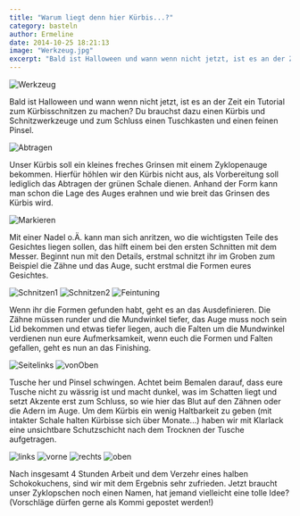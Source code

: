 ```yaml
---
title: "Warum liegt denn hier Kürbis...?"
category: basteln
author: Ermeline
date: 2014-10-25 18:21:13
image: "Werkzeug.jpg"
excerpt: "Bald ist Halloween und wann wenn nicht jetzt, ist es an der Zeit ein Tutorial zum Kürbisschnitzen zu machen?"
---
```


![Werkzeug](Werkzeug.jpg)

Bald ist Halloween und wann wenn nicht jetzt, ist es an der Zeit ein Tutorial zum Kürbisschnitzen zu machen? Du brauchst dazu einen Kürbis und Schnitzwerkzeuge und zum Schluss einen Tuschkasten und einen feinen Pinsel.


![Abtragen](Abtragen.jpeg)

Unser Kürbis soll ein kleines freches Grinsen mit einem Zyklopenauge bekommen. Hierfür höhlen wir den Kürbis nicht aus, als Vorbereitung soll lediglich das Abtragen der grünen Schale dienen. Anhand der Form kann man schon die Lage des Auges erahnen und wie breit das Grinsen des Kürbis wird.


![Markieren](Markieren.jpeg)

Mit einer Nadel o.Ä. kann man sich anritzen, wo die wichtigsten Teile des Gesichtes liegen sollen, das hilft einem bei den ersten Schnitten mit dem Messer. Beginnt nun mit den Details, erstmal schnitzt ihr im Groben zum Beispiel die Zähne und das Auge, sucht erstmal die Formen eures Gesichtes.


![Schnitzen1](Schnitzen1.jpg)
![Schnitzen2](Schnitzen2.jpeg)
![Feintuning](Feintuning.jpeg)

Wenn ihr die Formen gefunden habt, geht es an das Ausdefinieren. Die Zähne müssen runder und die Mundwinkel tiefer, das Auge muss noch sein Lid bekommen und etwas tiefer liegen, auch die Falten um die Mundwinkel verdienen nun eure Aufmerksamkeit, wenn euch die Formen und Falten gefallen, geht es nun an das Finishing.  


![Seitelinks](Seitelinks.jpg)
![vonOben](vonOben.jpg)

Tusche her und Pinsel schwingen. Achtet beim Bemalen darauf, dass eure Tusche nicht zu wässrig ist und macht dunkel, was im Schatten liegt und setzt Akzente erst zum Schluss, so wie hier das Blut auf den Zähnen oder die Adern im Auge. Um dem Kürbis ein wenig Haltbarkeit zu geben (mit intakter Schale halten Kürbisse sich über Monate...) haben wir mit Klarlack eine unsichtbare Schutzschicht nach dem Trocknen der Tusche aufgetragen.


![links](links.jpg)
![vorne](vorne.jpg)
![rechts](rechts.jpg)
![oben](oben.jpg)

Nach insgesamt 4 Stunden Arbeit und dem Verzehr eines halben Schokokuchens, sind wir mit dem Ergebnis sehr zufrieden. Jetzt braucht unser Zyklopschen noch einen Namen, hat jemand vielleicht eine tolle Idee? (Vorschläge dürfen gerne als Kommi gepostet werden!)
